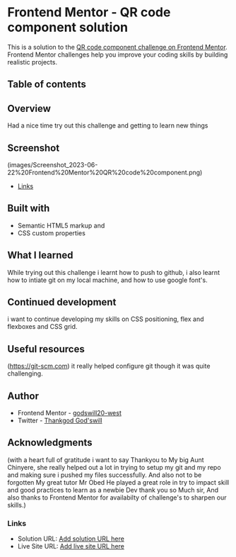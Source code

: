 # Frontend Mentor - QR code component solution

This is a solution to the [QR code component challenge on Frontend Mentor](https://www.frontendmentor.io/challenges/qr-code-component-iux_sIO_H). Frontend Mentor challenges help you improve your coding skills by building realistic projects. 

## Table of contents

 ## Overview 

Had a nice time try out this challenge and getting to learn new things

## Screenshot

 (images/Screenshot_2023-06-22%20Frontend%20Mentor%20QR%20code%20component.png)

- [Links](#links)

## Built with    

  - Semantic HTML5 markup and 
  - CSS custom properties

## What I learned       

  While trying out this challenge i learnt how to push to github, i also learnt how  to intiate git on my local machine, and how to use google font's.
  
## Continued development

i want to continue developing my skills on CSS positioning, flex and flexboxes and CSS grid.

## Useful resources      

(https://git-scm.com) it really helped configure git though it was quite challenging.

## Author            

- Frontend Mentor - [godswill20-west](https://www.frontendmentor.io/profile/godswill20-west)
- Twitter - [Thankgod God'swill](https://www.twitter.com/thankgodgodswill)

## Acknowledgments
(with a heart full of gratitude i want to say Thankyou to My big Aunt Chinyere, she really helped out a lot in trying to setup my git and my repo and making sure i pushed my files successfully. And also not to be forgotten My great tutor Mr Obed He played a great role in try to impact skill and good practices to learn as a newbie Dev thank you so Much sir, And also thanks to Frontend Mentor for availabilty of challenge's to sharpen our skills.)


### Links

- Solution URL: [Add solution URL here](https://your-solution-url.com)
- Live Site URL: [Add live site URL here](https://your-live-site-url.com)




